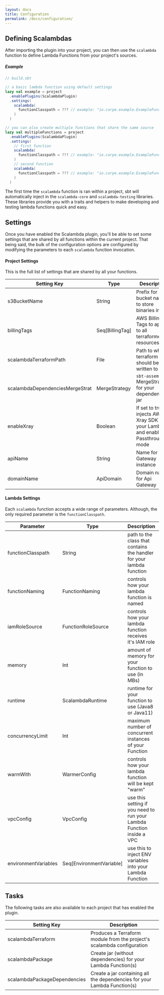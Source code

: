 ```yaml
---
layout: docs
title: Configuration
permalink: /docs/configuration/
---
```


## Defining Scalambdas

After importing the plugin into your project, you can then use the `scalambda` function to define Lambda Functions from your project's sources.

##### Example

```scala
// build.sbt

// a basic lambda function using default settings
lazy val example = project
  .enablePlugins(ScalambdaPlugin)
  .settings(
    scalambda(
      functionClasspath = ??? // example: "io.carpe.example.ExampleFunction"
    )
  )

// you can also create multiple functions that share the same source
lazy val multipleFunctions = project
  .enablePlugins(ScalambdaPlugin)
  .settings(
    // first function
    scalambda(
      functionClasspath = ??? // example: "io.carpe.example.ExampleFunction"
    )
    // second function
    scalambda(
      functionClasspath = ??? // example: "io.carpe.example.ExampleFunction"
    )
  )

```

The first time the `scalambda` function is ran within a project, sbt will automatically inject in the `scalambda-core` and `scalambda-testing` libraries. These libraries provide you with a traits and helpers to make developing and testing lambda functions quick and easy.

## Settings

Once you have enabled the Scalambda plugin, you'll be able to set some settings that are shared by all functions within the current project. That being said, the bulk of the configuration options are configured by modifying the parameters to each `scalambda` function invocation.

#### Project Settings

This is the full list of settings that are shared by all your functions.

| Setting Key                     | Type            | Description                                             | Default Value                  |
| ------------------------------- | --------------- | ------------------------------------------------------- | ------------------------------:|
| s3BucketName                    | String          | Prefix for S3 bucket name to store binaries in          | `sbt.Keys.name`                |
| billingTags                     | Seq[BillingTag] | AWS Billing Tags to apply to all terraformed resources  | `Nil` |
| scalambdaTerraformPath          | File            | Path to where terraform should be written to            | `sbt.Keys.target / "terraform"` |
| scalambdaDependenciesMergeStrat | MergeStrategy   | `sbt-assembly` MergeStrategy for your dependencies jar  |  [Check it out](https://github.com/carpe/scalambda/blob/develop/plugin/src/main/scala/io/carpe/scalambda/assembly/AssemblySettings.scala#L39-L46) |
| enableXray                      | Boolean         | If set to true, injects AWS Xray SDK into your Lambda and enables Passthrough mode | `false` | 
| apiName                         | String          | Name for Api Gateway instance                            | `sbt.Keys.name`                |
| domainName                      | ApiDomain       | Domain name for Api Gateway                              | - |

#### Lambda Settings

Each `scalambda` function accepts a wide range of parameters. Although, the only required parameter is the `functionClasspath`.

| Parameter                       | Type                     | Description                                             | Default Value                  |
| ------------------------------- | ------------------------ | ------------------------------------------------------- | ------------------------------:|
| functionClasspath               | String                   | path to the class that contains the handler for your lambda function   | -               |
| functionNaming                  | FunctionNaming           | controls how your lambda function is named  | `WorkspaceBased` |
| iamRoleSource                   | FunctionRoleSource       | controls how your lambda function receives it's IAM role            | `FromVariable` |
| memory                          | Int                      | amount of memory for your function to use (in MBs)  | 1536MB |
| runtime                         | ScalambdaRuntime         | runtime for your function to use (Java8 or Java11) | `Java8` | 
| concurrencyLimit                | Int                      | maximum number of concurrent instances of your Function | - |
| warmWith                        | WarmerConfig             | controls how your lambda function will be kept "warm" | `WarmerConfig.Cold` |
| vpcConfig                       | VpcConfig                | use this setting if you need to run your Lambda Function inside a VPC | `VpcConf.withoutVpc` |
| environmentVariables            | Seq[EnvironmentVariable] | use this to inject ENV variables into your Lambda Function | Nil |

## Tasks

The following tasks are also available to each project that has enabled the plugin.

| Setting Key                     | Description                                                              |
| ------------------------------- | ------------------------------------------------------------------------ |     
| scalambdaTerraform              | Produces a Terraform module from the project's scalambda configuration   |
| scalambdaPackage                | Create jar (without dependencies) for your Lambda Function(s)            |
| scalambdaPackageDependencies    | Create a jar containing all the dependencies for your Lambda Function(s) |